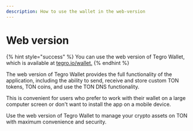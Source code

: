 ```yaml
---
description: How to use the wallet in the web-version
---
```


# Web version

{% hint style="success" %}
You can use the web version of Tegro Wallet, which is available at [tegro.io/wallet.](https://tegro.io/wallet/)
{% endhint %}

The web version of Tegro Wallet provides the full functionality of the application, including the ability to send, receive and store custom TON tokens, TON coins, and use the TON DNS functionality.

This is convenient for users who prefer to work with their wallet on a large computer screen or don't want to install the app on a mobile device.

Use the web version of Tegro Wallet to manage your crypto assets on TON with maximum convenience and security.
